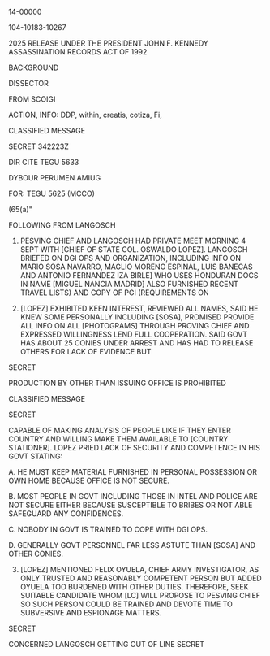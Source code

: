 14-00000

104-10183-10267

2025 RELEASE UNDER THE PRESIDENT JOHN F. KENNEDY ASSASSINATION RECORDS ACT OF 1992

BACKGROUND

DISSECTOR

FROM SCOIGI

ACTION, INFO: DDP, within, creatis, cotiza, Fi,

CLASSIFIED MESSAGE

SECRET 342223Z

DIR CITE TEGU 5633

DYBOUR PERUMEN AMIUG

FOR: TEGU 5625 (MCCO)

(65(a)"

FOLLOWING FROM LANGOSCH

1. PESVING CHIEF AND LANGOSCH HAD PRIVATE MEET MORNING 4 SEPT WITH [CHIEF OF STATE COL. OSWALDO LOPEZ]. LANGOSCH BRIEFED ON DGI OPS AND ORGANIZATION, INCLUDING INFO ON MARIO SOSA NAVARRO, MAGLIO MORENO ESPINAL, LUIS BANECAS AND ANTONIO FERNANDEZ IZA BIRLE] WHO USES HONDURAN DOCS IN NAME [MIGUEL NANCIA MADRID] ALSO FURNISHED RECENT TRAVEL LISTS) AND COPY OF PGI (REQUIREMENTS ON

2. [LOPEZ] EXHIBITED KEEN INTEREST, REVIEWED ALL NAMES, SAID HE KNEW SOME PERSONALLY INCLUDING [SOSA], PROMISED PROVIDE ALL INFO ON ALL [PHOTOGRAMS] THROUGH PROVING CHIEF AND EXPRESSED WILLINGNESS LEND FULL COOPERATION. SAID GOVT HAS ABOUT 25 CONIES UNDER ARREST AND HAS HAD TO RELEASE OTHERS FOR LACK OF EVIDENCE BUT

SECRET

PRODUCTION BY OTHER THAN ISSUING OFFICE IS PROHIBITED

CLASSIFIED MESSAGE

SECRET

CAPABLE OF MAKING ANALYSIS OF PEOPLE LIKE IF THEY ENTER COUNTRY AND WILLING MAKE THEM AVAILABLE TO [COUNTRY STATIONER]. LOPEZ PRIED LACK OF SECURITY AND COMPETENCE IN HIS GOVT STATING:

A. HE MUST KEEP MATERIAL FURNISHED IN PERSONAL POSSESSION OR OWN HOME BECAUSE OFFICE IS NOT SECURE.

B. MOST PEOPLE IN GOVT INCLUDING THOSE IN INTEL AND POLICE ARE NOT SECURE EITHER BECAUSE SUSCEPTIBLE TO BRIBES OR NOT ABLE SAFEGUARD ANY CONFIDENCES.

C. NOBODY IN GOVT IS TRAINED TO COPE WITH DGI OPS.

D. GENERALLY GOVT PERSONNEL FAR LESS ASTUTE THAN [SOSA] AND OTHER CONIES.

3. [LOPEZ] MENTIONED FELIX OYUELA, CHIEF ARMY INVESTIGATOR, AS ONLY TRUSTED AND REASONABLY COMPETENT PERSON BUT ADDED OYUELA TOO BURDENED WITH OTHER DUTIES. THEREFORE, SEEK SUITABLE CANDIDATE WHOM [LC] WILL PROPOSE TO PESVING CHIEF SO SUCH PERSON COULD BE TRAINED AND DEVOTE TIME TO SUBVERSIVE AND ESPIONAGE MATTERS.

SECRET

CONCERNED LANGOSCH GETTING OUT OF LINE
SECRET
